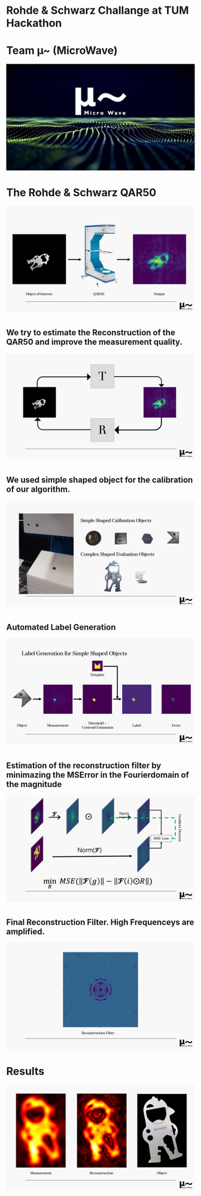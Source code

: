 # Rohde & Schwarz Challange at TUM Hackathon
# Team µ~ (MicroWave)
![MikroWave](https://github.com/corner100/MikroWave/blob/main/images/Slide1.png)

# The Rohde & Schwarz QAR50
![MikroWave](https://github.com/corner100/MikroWave/blob/main/images/Slide2.png)

#
## We try to estimate the Reconstruction of the QAR50 and improve the measurement quality.
![MikroWave](https://github.com/corner100/MikroWave/blob/main/images/Slide3.png)

#
## We used simple shaped object for the calibration of our algorithm.
![MikroWave](https://github.com/corner100/MikroWave/blob/main/images/Slide4.png)

#
## Automated Label Generation
![MikroWave](https://github.com/corner100/MikroWave/blob/main/images/Slide5.png)

#
## Estimation of the reconstruction filter by minimazing the MSError in the Fourierdomain of the magnitude
![MikroWave](https://github.com/corner100/MikroWave/blob/main/images/Slide6.png)

#
## Final Reconstruction Filter. High Frequenceys are amplified.
![MikroWave](https://github.com/corner100/MikroWave/blob/main/images/Slide7.png)
# Results
![MikroWave](https://github.com/corner100/MikroWave/blob/main/images/Slide8.png)
